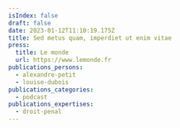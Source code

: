 ```yaml
---
isIndex: false
draft: false
date: 2023-01-12T11:10:19.175Z
title: Sed metus quam, imperdiet ut enim vitae
press:
  title: Le monde
  url: https://www.lemonde.fr
publications_persons:
  - alexandre-petit
  - louise-dubois
publications_categories:
  - podcast
publications_expertises:
  - droit-penal
---
```

